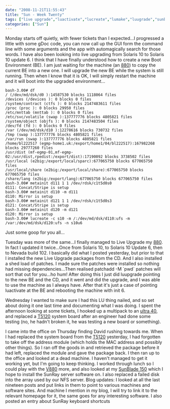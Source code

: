 ```yaml
---
date: "2008-11-21T11:55:43"
title: "Sun - Week Twenty"
tags: ["live upgrade","luactivate","lucreate","lumake","luugrade","sunblade","SunRay"]
categories: ["Sun"]
---
```


Monday starts off quietly, with fewer tickets than I expected...I progressed a little with some gDoc code, you can now call up the GUI form the command line with some arguments and the app with automagically search for those words.
I have also been looking into live upgrading from Solaris 10 to Solaris 10 update 6. I think that I have finally understood how to create a new Boot Environment (BE). I am just waiting for the machine (an [880][1]) to copy the current BE into a new one. I will upgrade the new BE while the system is still running. Then when I know that it is OK, I will simply restart the machine and it will boot into the upgraded environment...

```
bash-3.00# df
/ (/dev/md/dsk/d0 ):14587530 blocks 1118064 files
/devices (/devices ): 0 blocks 0 files
/system/contract (ctfs ): 0 blocks 2147483611 files
/proc (proc ): 0 blocks 29950 files
/etc/mnttab (mnttab ): 0 blocks 0 files
/etc/svc/volatile (swap ):137777776 blocks 4805821 files
/system/object (objfs ): 0 blocks 2147483504 files
/dev/fd (fd ): 0 blocks 0 files
/var (/dev/md/dsk/d10 ):12278616 blocks 730732 files
/tmp (swap ):137777776 blocks 4805821 files
/var/run (swap ):137777776 blocks 4805821 files
/home/bl222517 (egmp-home1.uk:/export/home1/04/bl222517):167982268 blocks 29777260 files
/usr/dist (mf-egmp-01,mf-egmp-02:/usr/dist,rpedist:/export/dist):17190092 blocks 3738502 files
/usr/local (e2big:/export/local/sparc):677065750 blocks 677065750 files
/usr/local/share (e2big:/export/local/share):677065750 blocks 677065750 files
/share/lang (e2big:/export/lang):677065750 blocks 677065750 files
bash-3.00# metainit d111 1 1 /dev/rdsk/c1t5d0s0
d111: Concat/Stripe is setup
bash-3.00# metainit d110 -m d111
d110: Mirror is setup
bash-3.00# metainit d121 1 1 /dev/rdsk/c1t5d0s3
d121: Concat/Stripe is setup
bash-3.00# metainit d120 -m d121
d120: Mirror is setup
bash-3.00# lucreate -c s10 -m /:/dev/md/dsk/d110:ufs -m /var:/dev/md/dsk/d120:ufs -n s10u6
```

Just some goop for you all...

Tuesday was more of the same...I finally managed to Live Upgrade my [880][2]. In fact I updated it twice...Once from Solaris 10, to Solaris 10 Update 6, then to Nevada build 102.
I basically did what I posted yesterday, but prior to that I installed the new Live Upgrade packages from the CD. And I also installed a shed load of patches. I made sure the patches were installed so nothing had missing dependencies...Then realised patchadd -M \`pwd\` patches will sort that out for you...ho hum!
After doing this I just did luupgrade pointing to the new BE and the CD, and it went and did the upgrade, and I was able to use the machine as I always have. After that it's just a case of pointing luactivate at the BE and rebooting the machine with init 6.

Wednesday I wanted to make sure I had this LU thing nailed, and so set about doing it one last time and documenting what I was doing.
I spent the afternoon looking at some tickets, I hooked up a multipack to an [ultra 40][3], and replaced a [T5120][4] system board after an engineer had done some testing (no, he hadn't broken it, he was testing a new board or something).

I came into the office on Thursday finding David rushing towards me. When I had replaced the system board from the [T5120][5] yesterday, I had forgotten to take off the address module (which holds the MAC address and possibly other things). So I ran off the goods in and retrieved the package before it had left, replaced the module and gave the package back. I then ran up to the office and looked at a dead machine. I haven't managed to get it working yet, but I'm going to keep thinking.
I worked through lunch so I could play with the [V880][6] more, and also looked at my [SunBlade 150][7] which I hope to install the SunRay server software on.
I also replaced a failed disk into the array used by our NFS server.
Blog updates: I looked at all the last nineteen posts and put links in them to point to various machines and software sites. And machine I mention in my blog, I will try to link it to the relevant homepage for it, the same goes for any interesting software.
I also posted an entry about SunRay keyboard shortcuts

  [1]: http://www.sun.com/servers/midrange/v880/
  [2]: http://www.sun.com/servers/midrange/v880/
  [3]: http://www.sun.com/desktop/workstation/ultra40/
  [4]: http://www.sun.com/servers/coolthreads/t5120/
  [5]: http://www.sun.com/servers/coolthreads/t5120/
  [6]: http://www.sun.com/servers/midrange/v880/
  [7]: http://www.sun.com/desktop/workstation/sunblade150/
